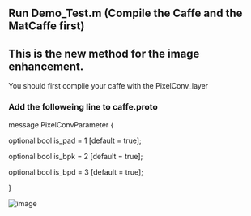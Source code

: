 ## Run Demo_Test.m (Compile the Caffe and the MatCaffe first)

## This is the new method for the image enhancement.

You should first complie your caffe with the PixelConv_layer




### Add the followeing line to caffe.proto
message PixelConvParameter {

  optional bool is_pad = 1 [default = true];
  
  optional bool is_bpk = 2 [default = true];
  
  optional bool is_bpd = 3 [default = true];
  
}

![image](https://github.com/csjcai/SICE/blob/master/Model%203/model3.bmp)
